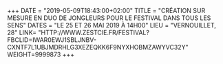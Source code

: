 +++
DATE = "2019-05-09T18:43:00+02:00"
TITLE = "CRÉATION SUR MESURE EN DUO DE JONGLEURS POUR LE FESTIVAL DANS TOUS LES SENS"
DATES = "LE 25 ET 26 MAI 2019 À 14H00"
LIEU = "VERNOUILLET, 28"
LINK= "HTTP://WWW.ZESTCIE.FR/FESTIVAL?FBCLID=IWAR0EWJ1SBLJNBV-CXNTF7L1UBJMDRHLG3XEZEQKK6F9NYXHOBMZAWYVC32Y"
WEIGHT=9999873
+++

